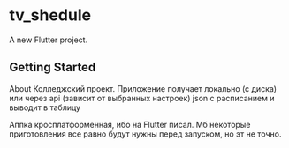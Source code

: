 # tv_shedule

A new Flutter project.

## Getting Started

About
Колледжский проект. Приложение получает локально (с диска) или через api (зависит от выбранных настроек) json с расписанием и выводит в таблицу

Аппка кросплатформенная, ибо на Flutter писал. Мб некоторые приготовления все равно будут нужны перед запуском, но эт не точно.
